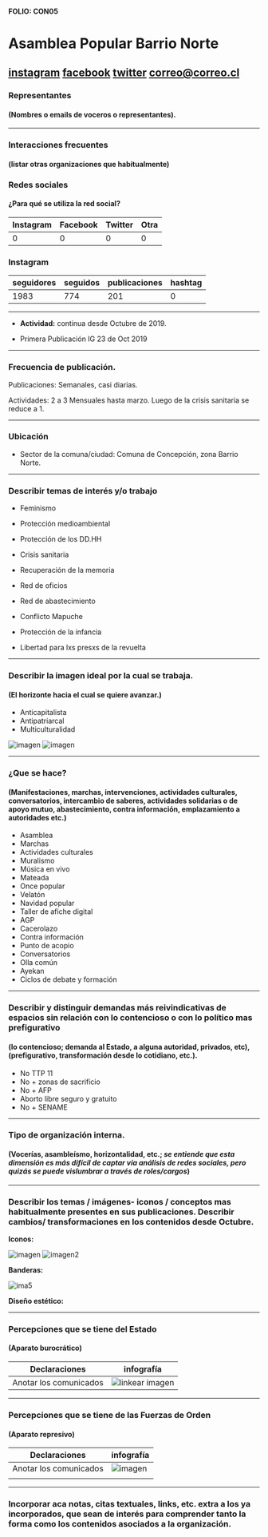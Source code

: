 #### FOLIO: CON05
# Asamblea Popular Barrio Norte

[instagram](https://www.instagram.com/asambleapopularbarrionorte/)
[facebook](https://www.facebook.com/Asamblea-Popular-Barrio-Norte-104038587705845/)
[twitter]()
<correo@correo.cl>
---

### Representantes
#### (Nombres o emails de voceros o representantes).

---
### Interacciones frecuentes
#### (listar otras organizaciones que habitualmente)

### Redes sociales
#### ¿Para qué se utiliza la red social?
| Instagram | Facebook | Twitter | Otra 
|---|---|---|---|
|0|0|0|0|

### **Instagram**
| seguidores | seguidos | publicaciones | hashtag |
|---|---|---|---|
|1983|774|201|0|

---

* **Actividad:** continua desde Octubre de 2019.   

* Primera Publicación IG 23 de Oct 2019 

---
### Frecuencia de publicación.

Publicaciones: Semanales, casi diarias.  

Actividades: 2 a 3 Mensuales hasta marzo. Luego de la crisis sanitaria se reduce a 1.   

---
### Ubicación
* Sector de la comuna/ciudad: Comuna de Concepción, zona Barrio Norte. 

---
### Describir temas de interés y/o trabajo

* Feminismo
* Protección medioambiental 
 
* Protección de los DD.HH 
* Crisis sanitaria 
* Recuperación de la memoria
* Red de oficios 
* Red de abastecimiento 
* Conflicto Mapuche
* Protección de la infancia
* Libertad para lxs presxs de la revuelta

---
### Describir la imagen ideal por la cual se trabaja.
#### (El horizonte hacia el cual se quiere avanzar.)

* Anticapitalista 
* Antipatriarcal 
* Multiculturalidad

![imagen](74902090_145201460125966_1995999905347187170_n.jpg)
![imagen](74538729_444898832817091_5699386129956751928_n.jpg)

---
### ¿Que se hace?
#### (Manifestaciones, marchas, intervenciones, actividades culturales, conversatorios, intercambio de saberes, actividades solidarias o de apoyo mutuo, abastecimiento, contra información, emplazamiento a autoridades etc.)

* Asamblea 
* Marchas 
* Actividades culturales 
* Muralismo 
* Música en vivo 
* Mateada 
* Once popular 
* Velatón 
* Navidad popular 
* Taller de afiche digital 
* AGP 
* Cacerolazo 
* Contra información 
* Punto de acopio 
* Conversatorios 
* Olla común 
* Ayekan
* Ciclos de debate y formación

---
### Describir y distinguir demandas más reivindicativas de espacios sin relación con lo contencioso o con lo político mas prefigurativo
#### (lo contencioso; demanda al Estado, a alguna autoridad, privados, etc), (prefigurativo, transformación desde lo cotidiano, etc.).

* No TTP 11
* No + zonas de sacrificio 
* No + AFP
* Aborto libre seguro y gratuito
* No + SENAME 

---
### Tipo de organización interna.
#### (Vocerías, asambleísmo, horizontalidad, etc.; *se entiende que esta dimensión es más difícil de captar vía análisis de redes sociales, pero quizás se puede vislumbrar a través de roles/cargos*)

---
### Describir los temas / imágenes- iconos / conceptos mas habitualmente presentes en sus publicaciones. Describir cambios/ transformaciones en los contenidos desde Octubre.

**Iconos:**

![imagen](80051550_2525809374374415_8458694723561242406_n.jpg)
![imagen2](89290365_2281998552093686_479036287485254355_n.jpg)

**Banderas:**

![ima5](116703293_146777467088858_817208739391714505_n.jpg)

**Diseño estético:**

> 

---
### Percepciones que se tiene del Estado
#### (Aparato burocrático)

| Declaraciones | infografía | 
|---|---|
|Anotar los comunicados | ![linkear imagen](106912607_158064952558837_8256995668882382384_n.jpg) |

---
### Percepciones que se tiene de las Fuerzas de Orden
#### (Aparato represivo)

| Declaraciones | infografía | 
|---|---|
|Anotar los comunicados | ![imagen]() |
|![]() | |
---
### Incorporar aca notas, citas textuales, links, etc. extra a los ya incorporados, que sean de interés para comprender tanto la forma como los contenidos asociados a la organización.
